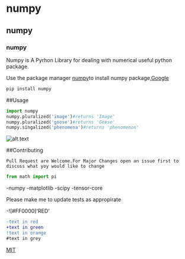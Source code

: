 # numpy
## numpy 
### numpy


Numpy is A Pyrhon Library for dealing with numerical useful python package.

Use the package manager [numpy](https://pip.pypa.io/en/stable/)to install numpy package,[Google](google.com)

```bash
pip install numpy
```

##Usage

```python
import numpy
numpy.pluralized('image')#returns 'Image'
numpy.pluralized('goose')#returns 'Geese'
numpy.singalized('phenomena')#returns 'phenomenon'
```


![alt.text](https://www.stellanandchewys.com/wp-content/uploads/maplechristmas.jpg)

##Contributing

```
Pull Request are Welcome.For Major Changes open an issue first to discuss what yoy would like to change
```
```python
from math import pi
```
-numpy
-matplotlib
-scipy
-tensor-core

Please make me to update tests as appropirate

-![#FF0000]'RED'

```diff
-text in red
+text in green
!text in orange
#text in grey
```

[MIT](https://choosealicense.com/licenses/mit)
